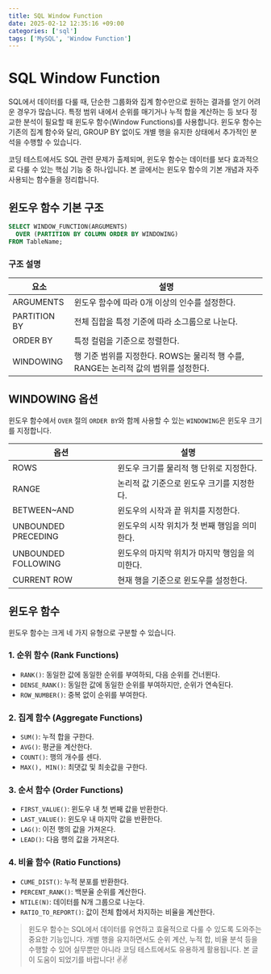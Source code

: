 ```yaml
---
title: SQL Window Function
date: 2025-02-12 12:35:16 +09:00
categories: ['sql']
tags: ['MySQL', 'Window Function']
---
```


# SQL Window Function

SQL에서 데이터를 다룰 때, 단순한 그룹화와 집계 함수만으로 원하는 결과를 얻기 어려운 경우가 많습니다. 
특정 범위 내에서 순위를 매기거나 누적 합을 계산하는 등 보다 정교한 분석이 필요할 때 윈도우 함수(Window Functions)를 사용합니다. 
윈도우 함수는 기존의 집계 함수와 달리, GROUP BY 없이도 개별 행을 유지한 상태에서 추가적인 분석을 수행할 수 있습니다.

코딩 테스트에서도 SQL 관련 문제가 출제되며, 윈도우 함수는 데이터를 보다 효과적으로 다룰 수 있는 핵심 기능 중 하나입니다.
본 글에서는 윈도우 함수의 기본 개념과 자주 사용되는 함수들을 정리합니다.

## 윈도우 함수 기본 구조

```sql
SELECT WINDOW_FUNCTION(ARGUMENTS)
  OVER (PARTITION BY COLUMN ORDER BY WINDOWING)
FROM TableName;
```

### 구조 설명

| 요소 | 설명 |
| --- | --- |
| ARGUMENTS    | 윈도우 함수에 따라 0개 이상의 인수를 설정한다. |
| PARTITION BY | 전체 집합을 특정 기준에 따라 소그룹으로 나눈다. |
| ORDER BY     | 특정 컬럼을 기준으로 정렬한다. |
| WINDOWING    | 행 기준 범위를 지정한다. ROWS는 물리적 행 수를, RANGE는 논리적 값의 범위를 설정한다. |


## WINDOWING 옵션
윈도우 함수에서 `OVER` 절의 `ORDER BY`와 함께 사용할 수 있는 `WINDOWING`은 윈도우 크기를 지정합니다.

| 옵션 | 설명 |
| --- | --- |
| ROWS | 윈도우 크기를 물리적 행 단위로 지정한다. |
| RANGE | 논리적 값 기준으로 윈도우 크기를 지정한다. |
| BETWEEN~AND | 윈도우의 시작과 끝 위치를 지정한다. |
| UNBOUNDED PRECEDING | 윈도우의 시작 위치가 첫 번째 행임을 의미한다. |
| UNBOUNDED FOLLOWING | 윈도우의 마지막 위치가 마지막 행임을 의미한다. |
| CURRENT ROW | 현재 행을 기준으로 윈도우를 설정한다. |

## 윈도우 함수
윈도우 함수는 크게 네 가지 유형으로 구분할 수 있습니다.

### 1. 순위 함수 (Rank Functions)
- `RANK()`: 동일한 값에 동일한 순위를 부여하되, 다음 순위를 건너뛴다.
- `DENSE_RANK()`: 동일한 값에 동일한 순위를 부여하지만, 순위가 연속된다.
- `ROW_NUMBER()`: 중복 없이 순위를 부여한다.

### 2. 집계 함수 (Aggregate Functions)
- `SUM()`: 누적 합을 구한다.
- `AVG()`: 평균을 계산한다.
- `COUNT()`: 행의 개수를 센다.
- `MAX(), MIN()`: 최댓값 및 최솟값을 구한다.

### 3. 순서 함수 (Order Functions)
- `FIRST_VALUE()`: 윈도우 내 첫 번째 값을 반환한다.
- `LAST_VALUE()`: 윈도우 내 마지막 값을 반환한다.
- `LAG()`: 이전 행의 값을 가져온다.
- `LEAD()`: 다음 행의 값을 가져온다.

### 4. 비율 함수 (Ratio Functions)
- `CUME_DIST()`: 누적 분포를 반환한다.
- `PERCENT_RANK()`: 백분율 순위를 계산한다.
- `NTILE(N)`: 데이터를 N개 그룹으로 나눈다.
- `RATIO_TO_REPORT()`: 값이 전체 합에서 차지하는 비율을 계산한다.


> 윈도우 함수는 SQL에서 데이터를 유연하고 효율적으로 다룰 수 있도록 도와주는 중요한 기능입니다. 
> 개별 행을 유지하면서도 순위 계산, 누적 합, 비율 분석 등을 수행할 수 있어 실무뿐만 아니라 코딩 테스트에서도 유용하게 활용됩니다. 
> 본 글이 도움이 되었기를 바랍니다! ✌️✌️

